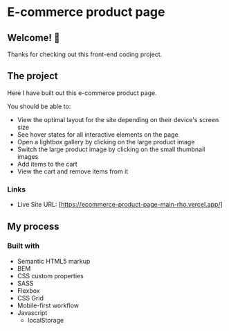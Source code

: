 # E-commerce product page

## Welcome! 👋

Thanks for checking out this front-end coding project.

## The project

Here I have built out this e-commerce product page.

You should be able to:

- View the optimal layout for the site depending on their device's screen size
- See hover states for all interactive elements on the page
- Open a lightbox gallery by clicking on the large product image
- Switch the large product image by clicking on the small thumbnail images
- Add items to the cart
- View the cart and remove items from it

### Links

- Live Site URL: [https://ecommerce-product-page-main-rho.vercel.app/]

## My process

### Built with

- Semantic HTML5 markup
- BEM
- CSS custom properties
- SASS
- Flexbox
- CSS Grid
- Mobile-first workflow
- Javascript
  - localStorage